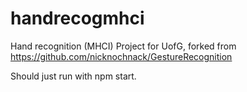 # handrecogmhci
Hand recognition (MHCI)
Project for UofG, forked from https://github.com/nicknochnack/GestureRecognition

Should just run with npm start.
